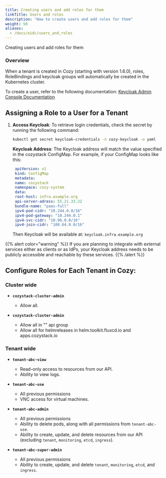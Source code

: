 ```yaml
---
title: Creating users and add roles for them
linkTitle: Users and roles
description: "How to create users and add roles for them"
weight: 50
aliases:
  - /docs/oidc/users_and_roles
---
```


Creating users and add roles for them

### Overview

When a tenant is created in Cozy (starting with version 1.6.0), roles, RoleBindings and keycloak groups will automatically be created in the Kubernetes cluster.

To create a user, refer to the following documentation:
[Keycloak Admin Console Documentation](https://www.keycloak.org/docs/latest/server_admin/#using-the-admin-console)

## Assigning a Role to a User for a Tenant

1. **Access Keycloak**:
   To retrieve login credentials, check the secret by running the following command:
   ```bash
   kubectl get secret keycloak-credentials -n cozy-keycloak -o yaml
   ```
   **Keycloak Address**:
   The Keycloak address will match the value specified in the cozystack ConfigMap. For example, if your ConfigMap looks like this:
   ```yaml
    apiVersion: v1
    kind: ConfigMap
    metadata:
    name: cozystack
    namespace: cozy-system
    data:
    root-host: infra.example.org
    api-server-adress: 55.21.33.22
    bundle-name: "paas-full"
    ipv4-pod-cidr: "10.244.0.0/16"
    ipv4-pod-gateway: "10.244.0.1"
    ipv4-svc-cidr: "10.96.0.0/16"
    ipv4-join-cidr: "100.64.0.0/16"
   ```
   Then Keycloak will be available at: `keycloak.infra.example.org`

  {{% alert color="warning" %}}
  If you are planning to integrate with external services either as clients or as IdPs, your Keycloak address needs to be publicly accessible and reachable by these services.
  {{% /alert %}}


## Configure Roles for Each Tenant in Cozy:

### Cluster wide
- **`cozystack-cluster-admin`**
  - Allow all.

- **`cozystack-cluster-admin`**
  - Allow all in "" api group
  - Allow all for helmreleases in helm.toolkit.fluxcd.io and apps.cozystack.io

### Tenant wide
- **`tenant-abc-view`**
  - Read-only access to resources from our API.
  - Ability to view logs.

- **`tenant-abc-use`**
  - All previous permissions
  - VNC access for virtual machines.

- **`tenant-abc-admin`**
  - All previous permissions
  - Ability to delete pods, along with all permissions from `tenant-abc-use`.
  - Ability to create, update, and delete resources from our API (excluding `tenant`, `monitoring`, `etcd`, `ingress`).

- **`tenant-abc-super-admin`**
  - All previous permissions
  - Ability to create, update, and delete `tenant`, `monitoring`, `etcd`, and `ingress`.

